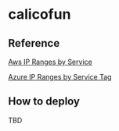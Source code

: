 # calicofun

## Reference

[Aws IP Ranges by Service](https://docs.aws.amazon.com/general/latest/gr/aws-ip-ranges.html)

[Azure IP Ranges by Service Tag](https://www.microsoft.com/en-us/download/details.aspx?id=56519)

## How to deploy

TBD